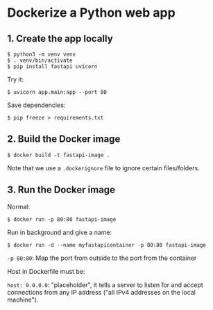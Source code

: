 # Dockerize a Python web app

## 1. Create the app locally 

```console
$ python3 -m venv venv
$ . venv/bin/activate
$ pip install fastapi uvicorn
```

Try it:

```console
$ uvicorn app.main:app --port 80
```

Save dependencies:

```console
$ pip freeze > requirements.txt
```

## 2. Build the Docker image

```console
$ docker build -t fastapi-image . 
```

Note that we use a `.dockerignore` file to ignore certain files/folders.

## 3. Run the Docker image

Normal:

```console
$ docker run -p 80:80 fastapi-image
```

Run in background and give a name:

```console
$ docker run -d --name myfastapicontainer -p 80:80 fastapi-image
```

`-p 80:80`: Map the port from outside to the port from the container

Host in Dockerfile must be:

`host: 0.0.0.0`: "placeholder", it tells a server to listen for and accept connections from any IP address ("all IPv4 addresses on the local machine").
